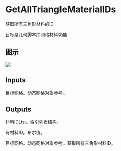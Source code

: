 # GetAllTriangleMaterialIDs

获取所有三角形材料的ID

目标是几何脚本库网格材料功能

## 图示

![]($-20221218-19111919.png)

## Inputs

目标网格。动态网格对象参考。  

## Outputs

材料IDList。索引列表结构。

有材料ID。布尔值。

目标网格。动态网格对象参考。获取所有三角形材料ID。
